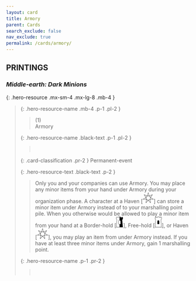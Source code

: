 ```yaml
---
layout: card
title: Armory
parent: Cards
search_exclude: false
nav_exclude: true
permalink: /cards/armory/
---
```


## PRINTINGS


### _Middle-earth: Dark Minions_

{: .hero-resource .mx-sm-4 .mx-lg-8 .mb-4 }
> {: .hero-resource-name .mb-4 .p-1 .pl-2 }
> > <div class="card-mp">(1)</div>
> > <div class="card-name">Armory</div>
>
> {: .hero-resource-name .black-text .p-1 .pl-2 }
> > &nbsp;
>
> {: .card-classification .pr-2 }
> Permanent-event
>
> {: .hero-resource-text .black-text .p-2 }
> > Only you and your companies can use Armory. You may place any minor items from your hand under Armory during your organization phase. A character at a Haven \[![](/assets/images/free-haven.svg)] can store a minor item under Armory instead of to your marshalling point pile. When you otherwise would be allowed to play a minor item from your hand at a Border-hold \[![](/assets/images/border-hold.svg)], Free-hold \[![](/assets/images/free-hold.svg)], or Haven \[![](/assets/images/free-haven.svg)], you may play an item from under Armory instead. If you have at least three minor items under Armory, gain 1 marshalling point.  
> 
> {: .hero-resource-name .p-1 .pr-2 }
> > <div class="card-shield"></div>
> > <div class="card-corruption">&nbsp;</div>
